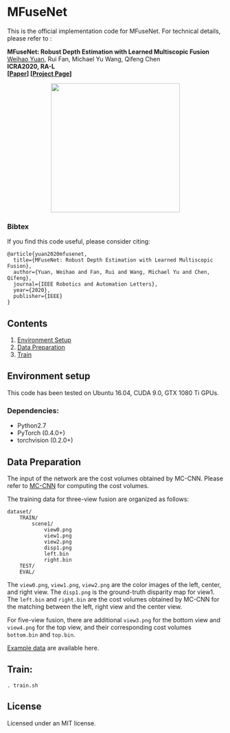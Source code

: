 # MFuseNet

This is the official implementation code for MFuseNet. For technical details, please refer to :

**MFuseNet: Robust Depth Estimation with Learned Multiscopic Fusion** <br />
[Weihao Yuan](www.weihao-yuan.com), Rui Fan, Michael Yu Wang, Qifeng Chen <br />
**ICRA2020, RA-L** <br />
**[[Paper](https://ieeexplore.ieee.org/document/9000612)] [[Project Page](https://sites.google.com/view/multiscopic)]** <br />


<div align="center">
<img src="http://weihao-yuan.com/wp-content/uploads/2019/05/camera.jpg" width="300px" />
</div>

### Bibtex
If you find this code useful, please consider citing:

```
@article{yuan2020mfusenet,
  title={MFuseNet: Robust Depth Estimation with Learned Multiscopic Fusion},
  author={Yuan, Weihao and Fan, Rui and Wang, Michael Yu and Chen, Qifeng},
  journal={IEEE Robotics and Automation Letters},
  year={2020},
  publisher={IEEE}
}
```


## Contents
1. [Environment Setup](#environment-setup)
2. [Data Preparation](#data-preparation)
3. [Train](#train)


## Environment setup
This code has been tested on Ubuntu 16.04, CUDA 9.0, GTX 1080 Ti GPUs.

### Dependencies:

- Python2.7
- PyTorch (0.4.0+)
- torchvision (0.2.0+)


## Data Preparation
The input of the network are the cost volumes obtained by MC-CNN. Please refer to [MC-CNN](https://github.com/jzbontar/mc-cnn) for computing the cost volumes. 

The training data for three-view fusion are organized as follows:
```
dataset/
    TRAIN/
        scene1/
            view0.png
            view1.png
            view2.png
            disp1.png
            left.bin
            right.bin
    TEST/
    EVAL/

```
The `view0.png`, `view1.png`, `view2.png` are the color images of the left, center, and right view. The `disp1.png` is the ground-truth disparity map for view1. The `left.bin` and `right.bin` are the cost volumes obtained by MC-CNN for the matching between the left, right view and the center view.

For five-view fusion, there are additional `view3.png` for the bottom view and `view4.png` for the top view, and their corresponding cost volumes `bottom.bin` and `top.bin`.

[Example data](https://hkustconnect-my.sharepoint.com/:f:/g/personal/wyuanaa_connect_ust_hk/EhQpE6ypGlpKmdHTpJtZA_YBjvIyjVSEWJPifRvr2THmLQ?e=QNoVkf) are available here.


## Train:

```
. train.sh
```





## License
Licensed under an MIT license.